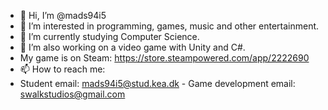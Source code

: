 - 👋 Hi, I’m @mads94i5
- 👀 I’m interested in programming, games, music and other entertainment.
- 🌱 I’m currently studying Computer Science.
- 💞️ I’m also working on a video game with Unity and C#. 
- My game is on Steam: https://store.steampowered.com/app/2222690
- 📫 How to reach me: 
- Student email: mads94i5@stud.kea.dk - Game development email: swalkstudios@gmail.com

<!---
mads94i5/mads94i5 is a ✨ special ✨ repository because its `README.md` (this file) appears on your GitHub profile.
You can click the Preview link to take a look at your changes.
--->
